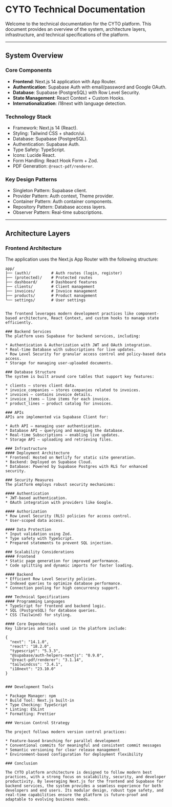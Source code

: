 # CYTO Technical Documentation

Welcome to the technical documentation for the CYTO platform. This document provides an overview of the system, architecture layers, infrastructure, and technical specifications of the platform.

---

## System Overview

### Core Components

- **Frontend**: Next.js 14 application with App Router.
- **Authentication**: Supabase Auth with email/password and Google OAuth.
- **Database**: Supabase (PostgreSQL) with Row Level Security.
- **State Management**: React Context + Custom Hooks.
- **Internationalization**: i18next with language detection.

### Technology Stack

- Framework: Next.js 14 (React).
- Styling: Tailwind CSS + shadcn/ui.
- Database: Supabase (PostgreSQL).
- Authentication: Supabase Auth.
- Type Safety: TypeScript.
- Icons: Lucide React.
- Form Handling: React Hook Form + Zod.
- PDF Generation: `@react-pdf/renderer`.

### Key Design Patterns

- Singleton Pattern: Supabase client.
- Provider Pattern: Auth context, Theme provider.
- Container Pattern: Auth container components.
- Repository Pattern: Database access layers.
- Observer Pattern: Real-time subscriptions.

---

## Architecture Layers

### Frontend Architecture

The application uses the Next.js App Router with the following structure:

```plaintext
app/
├── (auth)/         # Auth routes (login, register)
├── (protected)/    # Protected routes
├── dashboard/      # Dashboard features
├── clients/        # Client management
├── invoices/       # Invoice management
├── products/       # Product management
└── settings/       # User settings


The frontend leverages modern development practices like component-based architecture, React Context, and custom hooks to manage state efficiently.

### Backend Services
The platform uses Supabase for backend services, including:

* Authentication & Authorization with JWT and OAuth integration.
* Real-time Database with subscriptions for live updates.
* Row Level Security for granular access control and policy-based data access.
* Storage for managing user-uploaded documents.

### Database Structure
The system is built around core tables that support key features:

* clients – stores client data.
* invoice_companies – stores companies related to invoices.
* invoices – contains invoice details.
* invoice_items – line items for each invoice.
* product_lines – product catalog for invoices.

### APIs
APIs are implemented via Supabase Client for:

* Auth API – managing user authentication.
* Database API – querying and managing the database.
* Real-time Subscriptions – enabling live updates.
* Storage API – uploading and retrieving files.

### Infrastructure
#### Deployment Architecture
* Frontend: Hosted on Netlify for static site generation.
* Backend: Deployed on Supabase Cloud.
* Database: Powered by Supabase Postgres with RLS for enhanced security.

### Security Measures
The platform employs robust security mechanisms:

#### Authentication
* JWT-based authentication.
* OAuth integration with providers like Google.

#### Authorization
* Row Level Security (RLS) policies for access control.
* User-scoped data access.

#### Data Protection
* Input validation using Zod.
* Type safety with TypeScript.
* Prepared statements to prevent SQL injection.

### Scalability Considerations
#### Frontend
* Static page generation for improved performance.
* Code splitting and dynamic imports for faster loading.

#### Backend
* Efficient Row Level Security policies.
* Indexed queries to optimize database performance.
* Connection pooling for high concurrency support.

### Technical Specifications
#### Programming Languages
* TypeScript for frontend and backend logic.
* SQL (PostgreSQL) for database queries.
* CSS (Tailwind) for styling.

#### Core Dependencies
Key libraries and tools used in the platform include:

{
  "next": "14.1.0",
  "react": "18.2.0",
  "typescript": "5.3.3",
  "@supabase/auth-helpers-nextjs": "0.9.0",
  "@react-pdf/renderer": "3.1.14",
  "tailwindcss": "3.4.1",
  "i18next": "23.10.0"
}


### Development Tools

* Package Manager: npm
* Build Tool: Next.js built-in
* Type Checking: TypeScript
* Linting: ESLint
* Formatting: Prettier

### Version Control Strategy

The project follows modern version control practices:

* Feature-based branching for parallel development
* Conventional commits for meaningful and consistent commit messages
* Semantic versioning for clear release management
* Environment-based configuration for deployment flexibility

### Conclusion

The CYTO platform architecture is designed to follow modern best practices, with a strong focus on scalability, security, and developer productivity. By leveraging Next.js for the frontend and Supabase for backend services, the system provides a seamless experience for both developers and end users. Its modular design, robust type safety, and real-time capabilities ensure the platform is future-proof and adaptable to evolving business needs.

